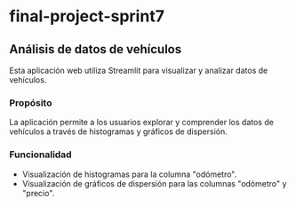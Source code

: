 # final-project-sprint7

## Análisis de datos de vehículos

Esta aplicación web utiliza Streamlit para visualizar y analizar datos de vehículos.

### Propósito

La aplicación permite a los usuarios explorar y comprender los datos de vehículos a través de histogramas y gráficos de dispersión.

### Funcionalidad

* Visualización de histogramas para la columna "odómetro".
* Visualización de gráficos de dispersión para las columnas "odómetro" y "precio".